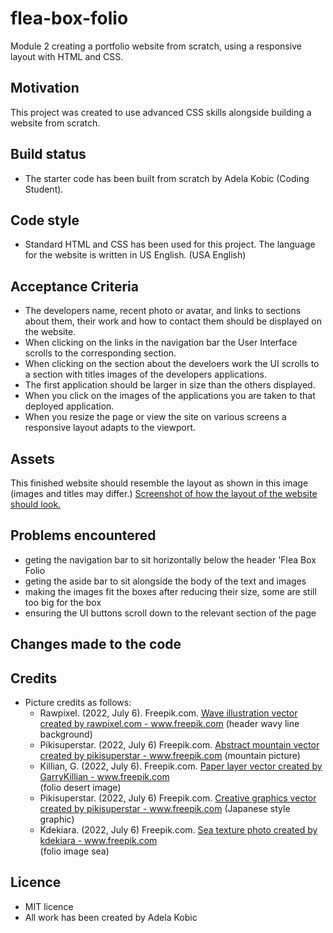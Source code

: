 # flea-box-folio
Module 2 creating a portfolio website from scratch, using a responsive layout with HTML and CSS. 

## Motivation
This project was created to use advanced CSS skills alongside building a website from scratch. 

## Build status
* The starter code has been built from scratch by Adela Kobic (Coding Student). 

## Code style
* Standard HTML and CSS has been used for this project. 
The language for the website is written in US English. (USA English)

## Acceptance Criteria
* The developers name, recent photo or avatar, and links to sections about them, their work and how to contact them should be displayed on the website.
* When clicking on the links in the navigation bar the User Interface scrolls to the corresponding section.
* When clicking on the section about the develoers work the UI scrolls to a section with titles images of the developers applications. 
* The first application should be larger in size than the others displayed.
* When you click on the images of the applications you are taken to that deployed application.
* When you resize the page or view the site on various screens a responsive layout adapts to the viewport. 

## Assets
This finished website should resemble the layout as shown in this image (images and titles may differ.)
[Screenshot of how the layout of the website should look.](./flea-assets/flea-images/layout.jpg)

## Problems encountered 
* geting the navigation bar to sit horizontally below the header 'Flea Box Folio
* geting the aside bar to sit alongside the body of the text and images
* making the images fit the boxes after reducing their size, some are still too big for the box
* ensuring the UI buttons scroll down to the relevant section of the page 

## Changes made to the code 

## Credits
* Picture credits as follows: 
    * Rawpixel. (2022, July 6). Freepik.com. <a href="https://www.freepik.com/vectors/wave-illustration">Wave illustration vector created by rawpixel.com - www.freepik.com</a>
    (header wavy line background)
    * Pikisuperstar. (2022, July 6) Freepik.com. <a href="https://www.freepik.com/vectors/abstract-mountain">Abstract mountain vector created by pikisuperstar - www.freepik.com</a>
    (mountain picture) 
    * Killian, G. (2022, July 6). Freepik.com. <a href="https://www.freepik.com/vectors/paper-layer">Paper layer vector created by GarryKillian - www.freepik.com</a>      
    (folio desert image)
    * Pikisuperstar. (2022, July 6) Freepik.com. <a href="https://www.freepik.com/vectors/creative-graphics">Creative graphics vector created by pikisuperstar - www.freepik.com</a> 
    (Japanese style graphic)
    * Kdekiara. (2022, July 6) Freepik.com. <a href="https://www.freepik.com/photos/sea-texture">Sea texture photo created by kdekiara - www.freepik.com</a>    
    (folio image sea)

## Licence
* MIT licence 
* All work has been created by Adela Kobic 